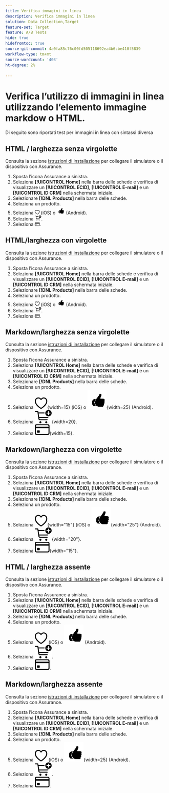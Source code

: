 ```yaml
---
title: Verifica immagini in linea
description: Verifica immagini in linea
solution: Data Collection,Target
feature-set: Target
feature: A/B Tests
hide: true
hidefromtoc: true
source-git-commit: 4a0fa85c76c00fd505118692ea4b6cbe410f5839
workflow-type: tm+mt
source-wordcount: '403'
ht-degree: 2%

---
```



# Verifica l’utilizzo di immagini in linea utilizzando l’elemento immagine markdow o HTML.

Di seguito sono riportati test per immagini in linea con sintassi diversa


## HTML / larghezza senza virgolette

Consulta la sezione [istruzioni di installazione](assurance.md#connecting-to-a-session) per collegare il simulatore o il dispositivo con Assurance.

1. Sposta l’icona Assurance a sinistra.
1. Seleziona **[!UICONTROL Home]** nella barra delle schede e verifica di visualizzare un **[!UICONTROL ECID]**, **[!UICONTROL E-mail]** e un **[!UICONTROL ID CRM]** nella schermata iniziale.
1. Selezionare **[!DNL Products]** nella barra delle schede.
1. Seleziona un prodotto.
1. Seleziona <img src="assets/saveforlater.png" width="15"> (iOS) o <img src="assets/heart.png" width="25"> (Android).
1. Seleziona <img src="assets/addtocart.png" width="20">.
1. Seleziona <img src="assets/purchase.png" width="15">.


## HTML/larghezza con virgolette

Consulta la sezione [istruzioni di installazione](assurance.md#connecting-to-a-session) per collegare il simulatore o il dispositivo con Assurance.

1. Sposta l’icona Assurance a sinistra.
1. Seleziona **[!UICONTROL Home]** nella barra delle schede e verifica di visualizzare un **[!UICONTROL ECID]**, **[!UICONTROL E-mail]** e un **[!UICONTROL ID CRM]** nella schermata iniziale.
1. Selezionare **[!DNL Products]** nella barra delle schede.
1. Seleziona un prodotto.
1. Seleziona <img src="assets/saveforlater.png" width="15"> (iOS) o <img src="assets/heart.png" width="25"> (Android).
1. Seleziona <img src="assets/addtocart.png" width="20">.
1. Seleziona <img src="assets/purchase.png" width="15">.



## Markdown/larghezza senza virgolette

Consulta la sezione [istruzioni di installazione](assurance.md#connecting-to-a-session) per collegare il simulatore o il dispositivo con Assurance.

1. Sposta l’icona Assurance a sinistra.
1. Seleziona **[!UICONTROL Home]** nella barra delle schede e verifica di visualizzare un **[!UICONTROL ECID]**, **[!UICONTROL E-mail]** e un **[!UICONTROL ID CRM]** nella schermata iniziale.
1. Selezionare **[!DNL Products]** nella barra delle schede.
1. Seleziona un prodotto.
1. Seleziona ![Salva per dopo](assets/saveforlater.png){width=15} (iOS) o ![Salva per dopo](assets/heart.png){width=25} (Android).
1. Seleziona ![Aggiungi al carrello](assets/addtocart.png){width=20}.
1. Seleziona ![Acquisto](assets/purchase.png){width=15}.


## Markdown/larghezza con virgolette

Consulta la sezione [istruzioni di installazione](assurance.md#connecting-to-a-session) per collegare il simulatore o il dispositivo con Assurance.

1. Sposta l’icona Assurance a sinistra.
1. Seleziona **[!UICONTROL Home]** nella barra delle schede e verifica di visualizzare un **[!UICONTROL ECID]**, **[!UICONTROL E-mail]** e un **[!UICONTROL ID CRM]** nella schermata iniziale.
1. Selezionare **[!DNL Products]** nella barra delle schede.
1. Seleziona un prodotto.
1. Seleziona ![Salva per dopo](assets/saveforlater.png){width="15"} (iOS) o ![Salva per dopo](assets/heart.png){width="25"} (Android).
1. Seleziona ![Aggiungi al carrello](assets/addtocart.png){width="20"}.
1. Seleziona ![Acquisto](assets/purchase.png){width="15"}.


## HTML / larghezza assente

Consulta la sezione [istruzioni di installazione](assurance.md#connecting-to-a-session) per collegare il simulatore o il dispositivo con Assurance.

1. Sposta l’icona Assurance a sinistra.
1. Seleziona **[!UICONTROL Home]** nella barra delle schede e verifica di visualizzare un **[!UICONTROL ECID]**, **[!UICONTROL E-mail]** e un **[!UICONTROL ID CRM]** nella schermata iniziale.
1. Selezionare **[!DNL Products]** nella barra delle schede.
1. Seleziona un prodotto.
1. Seleziona <img src="assets/saveforlater.png"> (iOS) o <img src="assets/heart.png"> (Android).
1. Seleziona <img src="assets/addtocart.png">.
1. Seleziona <img src="assets/purchase.png">.


## Markdown/larghezza assente

Consulta la sezione [istruzioni di installazione](assurance.md#connecting-to-a-session) per collegare il simulatore o il dispositivo con Assurance.

1. Sposta l’icona Assurance a sinistra.
1. Seleziona **[!UICONTROL Home]** nella barra delle schede e verifica di visualizzare un **[!UICONTROL ECID]**, **[!UICONTROL E-mail]** e un **[!UICONTROL ID CRM]** nella schermata iniziale.
1. Selezionare **[!DNL Products]** nella barra delle schede.
1. Seleziona un prodotto.
1. Seleziona ![Salva per dopo](assets/saveforlater.png) (iOS) o ![Salva per dopo](assets/heart.png){width=25} (Android).
1. Seleziona ![Aggiungi al carrello](assets/addtocart.png).
1. Seleziona ![Acquisto](assets/purchase.png).
